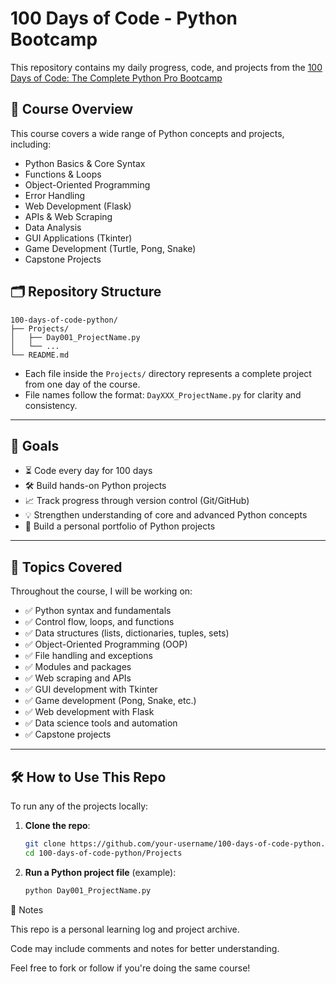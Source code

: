 # 100 Days of Code - Python Bootcamp

This repository contains my daily progress, code, and projects from the [100 Days of Code: The Complete Python Pro Bootcamp](https://www.udemy.com/course/100-days-of-code/)

## 📅 Course Overview

This course covers a wide range of Python concepts and projects, including:

- Python Basics & Core Syntax
- Functions & Loops
- Object-Oriented Programming
- Error Handling
- Web Development (Flask)
- APIs & Web Scraping
- Data Analysis
- GUI Applications (Tkinter)
- Game Development (Turtle, Pong, Snake)
- Capstone Projects

## 🗂️ Repository Structure
```
100-days-of-code-python/
├── Projects/
│   ├── Day001_ProjectName.py
│   └── ...
└── README.md
```


- Each file inside the `Projects/` directory represents a complete project from one day of the course.
- File names follow the format: `DayXXX_ProjectName.py` for clarity and consistency.

---

## 🎯 Goals

- ⏳ Code every day for 100 days
- 🛠️ Build hands-on Python projects
- 📈 Track progress through version control (Git/GitHub)
- 💡 Strengthen understanding of core and advanced Python concepts
- 📂 Build a personal portfolio of Python projects

---

## 🧠 Topics Covered

Throughout the course, I will be working on:

- ✅ Python syntax and fundamentals
- ✅ Control flow, loops, and functions
- ✅ Data structures (lists, dictionaries, tuples, sets)
- ✅ Object-Oriented Programming (OOP)
- ✅ File handling and exceptions
- ✅ Modules and packages
- ✅ Web scraping and APIs
- ✅ GUI development with Tkinter
- ✅ Game development (Pong, Snake, etc.)
- ✅ Web development with Flask
- ✅ Data science tools and automation
- ✅ Capstone projects

---

## 🛠️ How to Use This Repo

To run any of the projects locally:

1. **Clone the repo**:
   ```bash
   git clone https://github.com/your-username/100-days-of-code-python.git
   cd 100-days-of-code-python/Projects
   
2. **Run a Python project file** (example):
   ```bash
   python Day001_ProjectName.py

📌 Notes

This repo is a personal learning log and project archive.

Code may include comments and notes for better understanding.

Feel free to fork or follow if you're doing the same course!   
